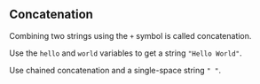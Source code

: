 ## Concatenation

Combining two strings using the `+` symbol is called concatenation.  
  
Use the `hello` and `world` variables to get a string `"Hello World"`.  

<div class='hint'>Use chained concatenation and a single-space string <code>" "</code>.</div>
